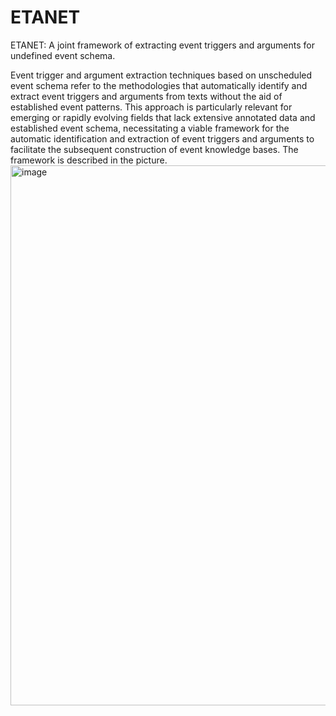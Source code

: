 # ETANET
ETANET: A joint framework of extracting event triggers and arguments for undefined event schema.

Event trigger and argument extraction techniques based on unscheduled event schema refer to the methodologies that automatically identify and extract event triggers and arguments from texts without the aid of established event patterns. This approach is particularly relevant for emerging or rapidly evolving fields that lack extensive annotated data and established event schema, necessitating a viable framework for the automatic identification and extraction of event triggers and arguments to facilitate the subsequent construction of event knowledge bases. The framework is described in the picture.
<img width="864" alt="image" src="https://github.com/PowerGay/ETANET/assets/29689992/7e5b03ca-7257-4139-83ff-c0a107a00377" text-align="center">
